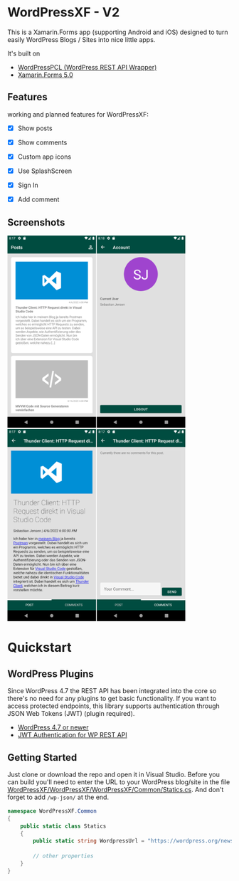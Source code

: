 # WordPressXF - V2
This is a Xamarin.Forms app (supporting Android and iOS) designed to turn easily WordPress Blogs / Sites into nice little apps.

It's built on
* [WordPressPCL (WordPress REST API Wrapper)](https://github.com/wp-net/WordPressPCL)
* [Xamarin.Forms 5.0](https://github.com/xamarin/Xamarin.Forms)


## Features

working and planned features for WordPressXF:
- [x] Show posts
- [x] Show comments
- [x] Custom app icons
- [x] Use SplashScreen
- [x] Sign In
- [x] Add comment


## Screenshots

<img src="docs/wordpressxf-v2-01.png" alt="Screenshot-01" width="400"/>

<br/>

<img src="docs/wordpressxf-v2-02.png" alt="Screenshot-02" width="400"/>


# Quickstart

## WordPress Plugins

Since WordPress 4.7 the REST API has been integrated into the core so there's no need for any plugins to get basic functionality. If you want to access protected endpoints, this library supports authentication through JSON Web Tokens (JWT) (plugin required).

* [WordPress 4.7 or newer](https://wordpress.org/)
* [JWT Authentication for WP REST API](https://wordpress.org/plugins/jwt-authentication-for-wp-rest-api/)


## Getting Started

Just clone or download the repo and open it in Visual Studio. Before you can build you'll need to enter the URL to your WordPress blog/site in the file [WordPressXF/WordPressXF/WordPressXF/Common/Statics.cs](https://github.com/wp-net/WordPressXF-V2/blob/main/WordPressXF/WordPressXF/WordPressXF/Common/Statics.cs). And don't forget to add `/wp-json/` at the end.

```c#
namespace WordPressXF.Common
{
    public static class Statics
    {
        public static string WordpressUrl = "https://wordpress.org/news/wp-json/";

        // other properties
    }
}
```
